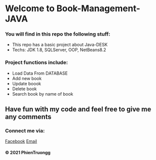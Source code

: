 # Welcome to Book-Management-JAVA

### You will find in this repo the following stuff: 
* This repo has a basic project about Java-DESK
* Techs: JDK 1.8, SQLServer, OOP, NetBeans8.2

### Project functions include:
- Load Data From DATABASE
- Add new book 
- Update boook
- Delete book
- Search book by name of book

## Have fun with my code and feel free to give me any comments

### Connect me via:
[Facebook](https://www.facebook.com/phien.truong.20)
[Email](phientruong20@gmail.com)


####  © 2021 PhienTruongg
